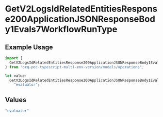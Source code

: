 # GetV2LogsIdRelatedEntitiesResponse200ApplicationJSONResponseBody1Evals7WorkflowRunType

## Example Usage

```typescript
import {
  GetV2LogsIdRelatedEntitiesResponse200ApplicationJSONResponseBody1Evals7WorkflowRunType,
} from "orq-poc-typescript-multi-env-version/models/operations";

let value:
  GetV2LogsIdRelatedEntitiesResponse200ApplicationJSONResponseBody1Evals7WorkflowRunType =
    "evaluator";
```

## Values

```typescript
"evaluator"
```